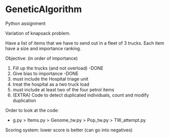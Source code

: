 # GeneticAlgorithm
Python assignment

Variation of knapsack problem.

Have a list of items that we have to send out in a fleet of 3 trucks.
Each item have a size and importance ranking.

Objective: (in order of importance)
1. Fill up the trucks (and not overload) -DONE
2. Give bias to importance -DONE
3. must include the Hospital triage unit
4. treat the hospital as a two truck load 
5. must include at least two of the four petrol items
6. (EXTRA) Code to detect duplicated individuals, count and modify duplication 

Order to look at the code:
* g.py > Items.py > Genome_tw.py > Pop_tw.py > TW_attempt.py

Scoring system: lower score is better (can go into negatives)
